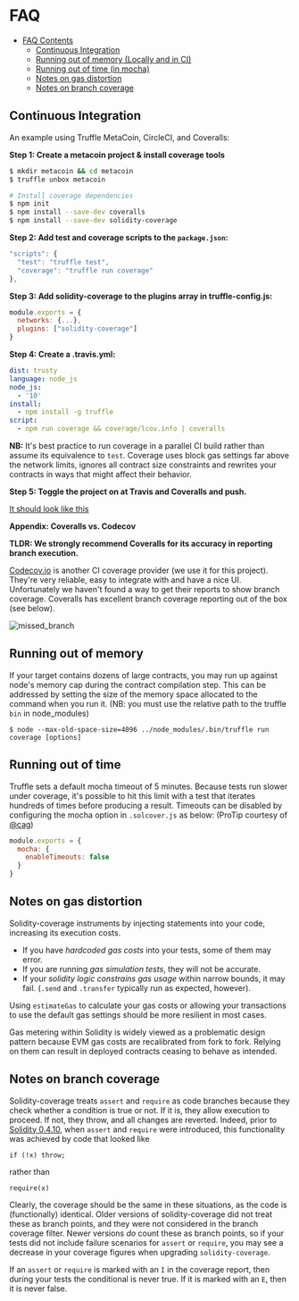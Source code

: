 # FAQ

- [FAQ Contents](#faq-contents)
  * [Continuous Integration](#continuous-integration)
  * [Running out of memory (Locally and in CI)](#running-out-of-memory-locally-and-in-ci)
  * [Running out of time (in mocha)](#running-out-of-time-in-mocha)
  * [Notes on gas distortion](#notes-on-gas-distortion)
  * [Notes on branch coverage](#notes-on-branch-coverage)

## Continuous Integration

An example using Truffle MetaCoin, CircleCI, and Coveralls:

**Step 1: Create a metacoin project & install coverage tools**

```bash
$ mkdir metacoin && cd metacoin
$ truffle unbox metacoin

# Install coverage dependencies
$ npm init
$ npm install --save-dev coveralls
$ npm install --save-dev solidity-coverage
```

**Step 2: Add test and coverage scripts to the `package.json`:**

```javascript
"scripts": {
  "test": "truffle test",
  "coverage": "truffle run coverage"
},
```

**Step 3: Add solidity-coverage to the plugins array in truffle-config.js:**

```javascript
module.exports = {
  networks: {...},
  plugins: ["solidity-coverage"]
}
```

**Step 4: Create a .travis.yml:**

```yml
dist: trusty
language: node_js
node_js:
  - '10'
install:
  - npm install -g truffle
script:
  - npm run coverage && coverage/lcov.info | coveralls
```
**NB:** It's best practice to run coverage in a parallel CI build rather than assume its
equivalence to `test`. Coverage uses block gas settings far above the network limits,
ignores all contract size constraints and rewrites your contracts in ways that might affect
their behavior.

**Step 5: Toggle the project on at Travis and Coveralls and push.**

[It should look like this](https://coveralls.io/github/sc-forks/metacoin)

**Appendix: Coveralls vs. Codecov**

**TLDR: We strongly recommend Coveralls for its accuracy in reporting branch execution.**

[Codecov.io](https://codecov.io/) is another CI coverage provider (we use it for this project). They're very reliable, easy to integrate with and have a nice UI. Unfortunately we haven't found a way to get their reports to show branch coverage. Coveralls has excellent branch coverage reporting out of the box (see below).

![missed_branch](https://user-images.githubusercontent.com/7332026/28502310-6851f79c-6fa4-11e7-8c80-c8fd80808092.png)


## Running out of memory

If your target contains dozens of large contracts, you may run up against node's memory cap during the
contract compilation step. This can be addressed by setting the size of the memory space allocated to the command
when you run it. (NB: you must use the relative path to the truffle `bin` in node_modules)
```
$ node --max-old-space-size=4096 ../node_modules/.bin/truffle run coverage [options]
```

## Running out of time

Truffle sets a default mocha timeout of 5 minutes. Because tests run slower under coverage, it's possible to hit this limit with a test that iterates hundreds of times before producing a result. Timeouts can be disabled by configuring the mocha option in `.solcover.js` as below: (ProTip courtesy of [@cag](https://github.com/cag))

```javascript
module.exports = {
  mocha: {
    enableTimeouts: false
  }
}
```

## Notes on gas distortion

Solidity-coverage instruments by injecting statements into your code, increasing its execution costs.

+ If you have *hardcoded gas costs* into your tests, some of them may error.
+ If you are running *gas simulation tests*, they will not be accurate.
+ If your *solidity logic constrains gas usage* within narrow bounds, it may fail. (`.send` and `.transfer` typically run as expected, however).

Using `estimateGas` to calculate your gas costs or allowing your transactions to use the default gas
settings should be more resilient in most cases.

Gas metering within Solidity is widely viewed as a problematic design pattern because EVM gas costs are recalibrated from fork to fork. Relying on them can result in deployed contracts ceasing to behave as intended.

## Notes on branch coverage

Solidity-coverage treats `assert` and `require` as code branches because they check whether a condition is true or not. If it is, they allow execution to proceed. If not, they throw, and all changes are reverted. Indeed, prior to [Solidity 0.4.10](https://github.com/ethereum/solidity/releases/tag/v0.4.10), when `assert` and `require` were introduced, this functionality was achieved by code that looked like

```
if (!x) throw;
```
rather than

```
require(x)
```

Clearly, the coverage should be the same in these situations, as the code is (functionally) identical. Older versions of solidity-coverage did not treat these as branch points, and they were not considered in the branch coverage filter. Newer versions *do* count these as branch points, so if your tests did not include failure scenarios for `assert` or `require`, you may see a decrease in your coverage figures when upgrading `solidity-coverage`.

If an `assert` or `require` is marked with an `I` in the coverage report, then during your tests the conditional is never true. If it is marked with an `E`, then it is never false.
